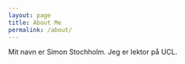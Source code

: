 ```yaml
---
layout: page
title: About Me
permalink: /about/
---
```


Mit navn er Simon Stochholm. Jeg er lektor på UCL.



[^1]:a blogging platform that natively supports Jupyter notebooks in addition to other formats.
